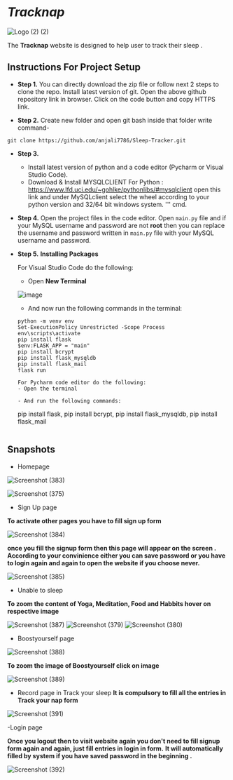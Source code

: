 # _Tracknap_
![Logo (2) (2)](https://user-images.githubusercontent.com/85924566/128607590-b60d57ed-be85-4e1c-8c50-151ec2f61c53.png)



The **Tracknap** website is designed to help user to track their 
sleep .

## Instructions For Project Setup

- **Step 1.**
You can directly download the zip file or follow next 2 steps to clone the repo.
Install latest version of git. Open the above github repository link in browser. Click on the code button
and copy HTTPS link.



- **Step 2.**
Create new folder and open git bash inside that folder write command-
```
git clone https://github.com/anjali7786/Sleep-Tracker.git
```
- **Step 3.**
  - Install latest version of python and a code editor (Pycharm or Visual Studio Code).
  - Download & Install MYSQLCLIENT For Python : https://www.lfd.uci.edu/~gohlke/pythonlibs/#mysqlclient open this link and under MySQLclient select the wheel according to your python version and 32/64 bit windows system. 
  '''
   cmd.

   
- **Step 4.**
   Open the project files in the code editor. Open `main.py` file and if your MySQL username and password are not **root** then you can replace the username and password written in `main.py` file with your MySQL username and password.

- **Step 5.**
  **Installing Packages**

  For Visual Studio Code do the following:
   - Open **New Terminal**

    ![image](https://user-images.githubusercontent.com/64724039/117951623-f7f91e00-b331-11eb-8c7a-2baba835b685.png)

   - And now run the following commands in the terminal:
    ```
    python -m venv env
    Set-ExecutionPolicy Unrestricted -Scope Process
    env\scripts\activate
    pip install flask
    $env:FLASK_APP = "main"
    pip install bcrypt
    pip install flask_mysqldb
    pip install flask_mail
    flask run
    ```
   
    ```
  For Pycharm code editor do the following:
   - Open the terminal

   - And run the following commands:
    ```
    pip install flask,
    pip install bcrypt,
    pip install flask_mysqldb,
    pip install flask_mail
    ```
   
    ```
  

## Snapshots

- Homepage

![Screenshot (383)](https://user-images.githubusercontent.com/85924566/128629949-cdb31644-83ef-400f-8163-d46533710230.png)

![Screenshot (375)](https://user-images.githubusercontent.com/85924566/128606246-ac6ed249-65b3-45fd-95df-0d722d19db9f.png)


- Sign Up page

**To activate other pages you have to fill sign up form**

![Screenshot (384)](https://user-images.githubusercontent.com/85924566/128630065-86f2a29f-fa1b-4b8c-bc39-3cf0ae34b3db.png)

**once you fill the signup form then this page will appear on the screen . According to your convinience either you can save password or you have to login again and again to open the website if you choose never.** 

![Screenshot (385)](https://user-images.githubusercontent.com/85924566/128630142-0b110e45-9948-4c1c-9ba4-41aa298bed43.png)

- Unable to sleep

**To zoom the content of Yoga, Meditation, Food and Habbits hover on respective image**

![Screenshot (387)](https://user-images.githubusercontent.com/85924566/128630305-f0d22bbe-ea03-421e-9978-51d6b303f4a2.png)
![Screenshot (379)](https://user-images.githubusercontent.com/85924566/128606914-0c0beb50-694d-48d3-87b4-84a8c9ba987d.png)
![Screenshot (380)](https://user-images.githubusercontent.com/85924566/128606930-da2e24e6-244d-4947-b511-dc2c63383f0e.png)


- Boostyourself page

![Screenshot (388)](https://user-images.githubusercontent.com/85924566/128630355-3e065252-3cc4-47a9-bad2-7b607780631c.png)

**To zoom the image of Boostyourself click on image**

![Screenshot (389)](https://user-images.githubusercontent.com/85924566/128630410-cf2eecf2-68a5-4f86-b3a3-fec3b833352f.png)
  
- Record page in Track your sleep
**It is compulsory to fill all the entries in Track your nap form**

![Screenshot (391)](https://user-images.githubusercontent.com/85924566/128630489-16bf8ace-865a-4e59-9494-4e12fb3dda06.png)

-Login page

**Once you logout then to visit website again  you don't need to fill signup form again and again, just fill entries in login in form.**
**It will automatically filled by system if you have saved password in the beginning .**

![Screenshot (392)](https://user-images.githubusercontent.com/85924566/128630528-9a7f4e1d-12d9-4a93-bb1b-58ed9e106915.png)



